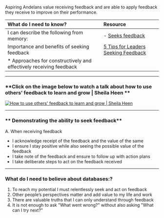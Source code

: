 Aspiring Andelans value receiving feedback and are able to apply feedback they receive to improve on their performance.

| What do I need to know?|Resource|
|:-------------|:-------------|
| I can describe the following from memory: |- [Seeks feedback](https://vimeo.com/216662854/8400e6ea5b)|
| Importance and benefits of seeking feedback |[5 Tips for Leaders Seeking Feedback](https://trainingindustry.com/articles/leadership/get-feedback-to-get-better-5-tips-for-leaders-seeking-feedback/)|
| * Approaches for constructively and effectively receiving feedback | |


----------
### **Click on the image below to watch a talk about how to use others' feedback to learn and grow | Sheila Heen **

 [![How to use others' feedback to learn and grow | Sheila Heen](https://www.yc.edu/images/news/Feedback-keyboard.jpg)](https://www.youtube.com/watch?v=FQNbaKkYk_Q "How to use others' feedback to learn and grow | Sheila Heen")

 ----------

### ** Demonstrating the ability to seek feedback**

A. When receiving feedback
- I acknowledge receipt of the feedback and the value of the same
- I ensure I stay positive while also seeing the possible value of the feedback
- I take note of the feedback and ensure to follow up with action plans
- I take deliberate steps to act on the feedback received

----------



### **What do I need to believe about databases:?**
1. To reach my potential I must relentlessly seek and act on feedback
2.  Other people’s perspectives matter and add value to my life and work
3. There are valuable truths that I can only understand through feedback
4. It is not enough to ask "What went wrong?" without also asking "What can I try next?"

